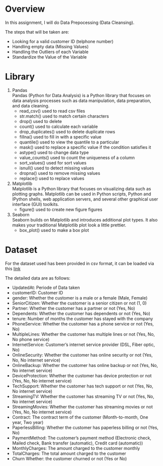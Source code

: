 # Overview

In this assignment, I will do Data Prepocessing (Data Cleansing).

The steps that will be taken are:
- Looking for a valid customer ID (telphone number)
- Handling empty data (Missing Values)
- Handling the Outliers of each Variable
- Standardize the Value of the Variable

# Library
1. Pandas   
    Pandas (Python for Data Analysis) is a Python library that focuses on data analysis processes such as data manipulation, data preparation, and data cleaning.   
    - read_csv() used to read csv files
    - str.match() used to match certain characters
    - drop() used to delete
    - count() used to calculate each variable
    - drop_duplicates() used to delete duplicate rows
    - fillna() used to fill in with a specific value
    - quantile() used to view the quantile to a particular
    - mask() used to replace a specific value if the condition satisfies it
    - astype() used to change data type
    - value_counts() used to count the uniqueness of a column
    - sort_values() used for sort values
    - isnull() used to detect missing values
    - dropna() used to remove missing values
    - replace() used to replace values
2. Matplotlib   
    Matplotlib is a Python library that focuses on visualizing data such as plotting graphs. Matplotlib can be used in Python scripts, Python and IPython shells, web application servers, and several other graphical user interface (GUI) toolkits.   
    - figure() used to create new figure figures
3. Seaborn   
    Seaborn builds on Matplotlib and introduces additional plot types. It also makes your traditional Matplotlib plot look a little prettier.  
    - box_plot() used to make a box plot

# Dataset
For the dataset used has been provided in csv format, it can be loaded via this [link](https://dqlab-dataset.s3-ap-southeast-1.amazonaws.com/dqlab_telco.csv)   

The detailed data are as follows:
* UpdatedAt: Periode of Data taken
* customerID: Customer ID
* gender: Whether the customer is a male or a female (Male, Female)
* SeniorCitizen: Whether the customer is a senior citizen or not (1, 0)
* Partner: Whether the customer has a partner or not (Yes, No)
* Dependents: Whether the customer has dependents or not (Yes, No)
* tenure: Number of months the customer has stayed with the company
* PhoneService: Whether the customer has a phone service or not (Yes, No)
* MultipleLines: Whether the customer has multiple lines or not (Yes, No, No phone service)
* InternetService: Customer’s internet service provider (DSL, Fiber optic, No)
* OnlineSecurity: Whether the customer has online security or not (Yes, No, No internet service)
* OnlineBackup: Whether the customer has online backup or not (Yes, No, No internet service)
* DeviceProtection: Whether the customer has device protection or not (Yes, No, No internet service)
* TechSupport: Whether the customer has tech support or not (Yes, No, No internet service)
* StreamingTV: Whether the customer has streaming TV or not (Yes, No, No internet service)
* StreamingMovies: Whether the customer has streaming movies or not (Yes, No, No internet service)
* Contract: The contract term of the customer (Month-to-month, One year, Two year)
* PaperlessBilling: Whether the customer has paperless billing or not (Yes, No)
* PaymentMethod: The customer’s payment method (Electronic check, Mailed check, Bank transfer (automatic), Credit card (automatic))
* MonthlyCharges: The amount charged to the customer monthly
* TotalCharges: The total amount charged to the customer
* Churn Whether: the customer churned or not (Yes or No)


